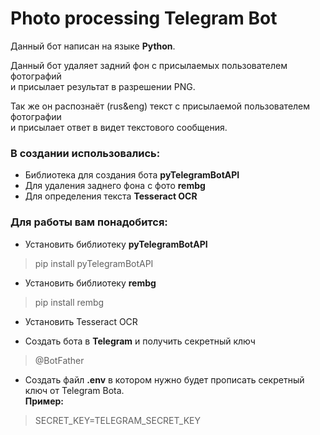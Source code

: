 # Photo processing Telegram Bot  
Данный бот написан на языке **Python**.  

Данный бот удаляет задний фон с присылаемых пользователем фотографий  
и присылает результат в разрешении PNG.  

Так же он распознаёт (rus&eng) текст с присылаемой пользователем фотографии  
и присылает ответ в видет текстового сообщения.  

### В создании использовались:

- Библиотека для создания бота **pyTelegramBotAPI**  
- Для удаления заднего фона с фото **rembg**  
- Для определения текста **Tesseract OCR**  

### Для работы вам понадобится:  

- Установить библиотеку **pyTelegramBotAPI**  
> pip install pyTelegramBotAPI

- Установить библиотеку **rembg**  
> pip install rembg

- Установить Tesseract OCR

- Создать бота в **Telegram** и получить секретный ключ
> @BotFather

- Создать файл **.env** в котором нужно будет прописать секретный ключ от Telegram Bota.   
**Пример:**   
> SECRET_KEY=TELEGRAM_SECRET_KEY  

